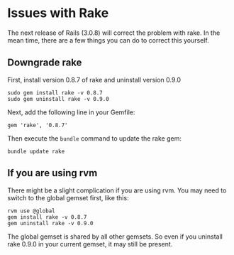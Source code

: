 # Issues with Rake

The next release of Rails (3.0.8) will correct the problem with rake.  In the mean time, there are a few things you can do to correct this yourself.

## Downgrade rake

First, install version 0.8.7 of rake and uninstall version 0.9.0

    sudo gem install rake -v 0.8.7
    sudo gem uninstall rake -v 0.9.0

Next, add the following line in your Gemfile:

    gem 'rake', '0.8.7'

Then execute the `bundle` command to update the rake gem:

    bundle update rake

## If you are using rvm

There might be a slight complication if you are using rvm.  You may need to switch to the global gemset first, like this:

    rvm use @global
    gem install rake -v 0.8.7
    gem uninstall rake -v 0.9.0

The global gemset is shared by all other gemsets. So even if you uninstall rake 0.9.0 in your current gemset, it may still be present.

